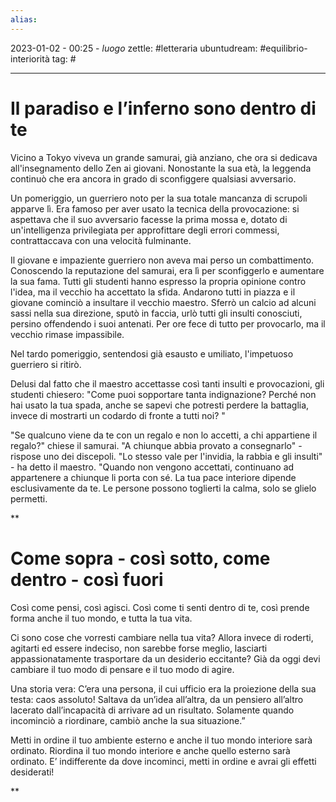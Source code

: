 ```yaml
---
alias: 
---
```

2023-01-02 - 00:25 - *luogo*
zettle: #letteraria
ubuntudream: #equilibrio-interiorità
tag: #

---
# Il paradiso e l’inferno sono dentro di te

Vicino a Tokyo viveva un grande samurai, già anziano, che ora si dedicava all'insegnamento dello Zen ai giovani. Nonostante la sua età, la leggenda continuò che era ancora in grado di sconfiggere qualsiasi avversario.

  

Un pomeriggio, un guerriero noto per la sua totale mancanza di scrupoli apparve lì. Era famoso per aver usato la tecnica della provocazione: si aspettava che il suo avversario facesse la prima mossa e, dotato di un'intelligenza privilegiata per approfittare degli errori commessi, contrattaccava con una velocità fulminante. 

  

Il giovane e impaziente guerriero non aveva mai perso un combattimento. Conoscendo la reputazione del samurai, era lì per sconfiggerlo e aumentare la sua fama. Tutti gli studenti hanno espresso la propria opinione contro l'idea, ma il vecchio ha accettato la sfida. Andarono tutti in piazza e il giovane cominciò a insultare il vecchio maestro. Sferrò un calcio ad alcuni sassi nella sua direzione, sputò in faccia, urlò tutti gli insulti conosciuti, persino offendendo i suoi antenati. Per ore fece di tutto per provocarlo, ma il vecchio rimase impassibile. 

  

Nel tardo pomeriggio, sentendosi già esausto e umiliato, l'impetuoso guerriero si ritirò.

Delusi dal fatto che il maestro accettasse così tanti insulti e provocazioni, gli studenti chiesero: "Come puoi sopportare tanta indignazione? Perché non hai usato la tua spada, anche se sapevi che potresti perdere la battaglia, invece di mostrarti un codardo di fronte a tutti noi? "

  

"Se qualcuno viene da te con un regalo e non lo accetti, a chi appartiene il regalo?" chiese il samurai. "A chiunque abbia provato a consegnarlo" - rispose uno dei discepoli. "Lo stesso vale per l'invidia, la rabbia e gli insulti" - ha detto il maestro. "Quando non vengono accettati, continuano ad appartenere a chiunque li porta con sé. La tua pace interiore dipende esclusivamente da te. Le persone possono toglierti la calma, solo se glielo permetti.


**

# Come sopra - così sotto, come dentro - così fuori

Così come pensi, così agisci. Così come ti senti dentro di te, così prende forma anche il tuo mondo, e tutta la tua vita.

Ci sono cose che vorresti cambiare nella tua vita? Allora invece di roderti, agitarti ed essere indeciso, non sarebbe forse meglio, lasciarti appassionatamente trasportare da un desiderio eccitante? Già da oggi devi cambiare il tuo modo di pensare e il tuo modo di agire.

Una storia vera: C’era una persona, il cui ufficio era la proiezione della sua testa: caos assoluto! Saltava da un’idea all’altra, da un pensiero all’altro lacerato dall’incapacità di arrivare ad un risultato. Solamente quando incominciò a riordinare, cambiò anche la sua situazione.”

Metti in ordine il tuo ambiente esterno e anche il tuo mondo interiore sarà ordinato. Riordina il tuo mondo interiore e anche quello esterno sarà ordinato. E’ indifferente da dove incominci, metti in ordine e avrai gli effetti desiderati!

  
**